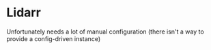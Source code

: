 # Lidarr

Unfortunately needs a lot of manual configuration (there isn't a way to provide a config-driven instance)
